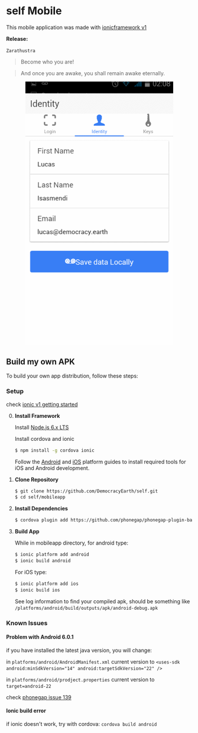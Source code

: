 # self Mobile
This mobile application was made with [ionicframework v1](https://ionicframework.com)

**Release:**

`Zarathustra`
> Become who you are!

> And once you are awake, you shall remain awake eternally.

<p align="center">
  <img src="/docs/img/self-login-process.gif" width="400">
</p>

## Build my own APK

To build your own app distribution, follow these steps:

### Setup
check [ionic v1 getting started](https://ionicframework.com/docs/v1/getting-started/)

0. **Install Framework**

    Install [Node.js 6.x LTS](http://nodejs.org/)

    Install cordova and ionic

    ```bash
    $ npm install -g cordova ionic
    ```
    Follow the [Android](http://cordova.apache.org/docs/en/latest/guide/platforms/android/index.html) and [iOS](http://cordova.apache.org/docs/en/latest/guide/platforms/ios/index.html) platform guides to install required tools for iOS and Android development.

0. **Clone Repository**

    ```bash
    $ git clone https://github.com/DemocracyEarth/self.git
    $ cd self/mobileapp
    ```    

0. **Install Dependencies**

    ```bash
    $ cordova plugin add https://github.com/phonegap/phonegap-plugin-barcodescanner.git
    ```    

0. **Build App**

    While in mobileapp directory, for android type:

    ```bash
    $ ionic platform add android
    $ ionic build android
    ```

    For iOS type:
    ```bash
    $ ionic platform add ios
    $ ionic build ios
    ```

    See log information to find your compiled apk, should be something like `/platforms/android/build/outputs/apk/android-debug.apk`

### Known Issues

#### Problem with Android 6.0.1
if you have installed the latest java version, you will change:

in `platforms/android/AndroidManifest.xml` current version to `<uses-sdk android:minSdkVersion="14" android:targetSdkVersion="22" />`

in `platforms/android/prodject.properties` current version to `target=android-22`

check [phonegap issue 139](https://github.com/phonegap/phonegap-plugin-barcodescanner/issues/139)

#### Ionic build error
if ionic doesn't work, try with cordova: `cordova build android`
